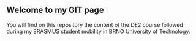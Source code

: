 ## Welcome to my GIT page
You will find on this repository the content of the DE2 course followed during my ERASMUS student mobility in BRNO University of Technology.

